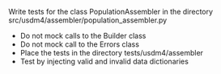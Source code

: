 Write tests for the class PopulationAssembler in the directory src/usdm4/assembler/population_assembler.py
- Do not mock calls to the Builder class
- Do not mock call to the Errors class
- Place the tests in the directory tests/usdm4/assembler
- Test by injecting valid and invalid data dictionaries 
